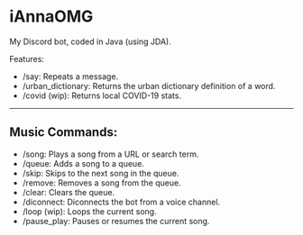 # iAnnaOMG
My Discord bot, coded in Java (using JDA).

Features:
- /say:               Repeats a message.
- /urban_dictionary:  Returns the urban dictionary definition of a word.
- /covid (wip):       Returns local COVID-19 stats.
-------------------------------------------------------------
 Music Commands:
-------------------------------------------------------------
- /song:              Plays a song from a URL or search term.
- /queue:             Adds a song to a queue.
- /skip:              Skips to the next song in the queue.
- /remove:            Removes a song from the queue.             
- /clear:             Clears the queue.
- /diconnect:         Diconnects the bot from a voice channel.
- /loop (wip):        Loops the current song.
- /pause_play:        Pauses or resumes the current song.      
